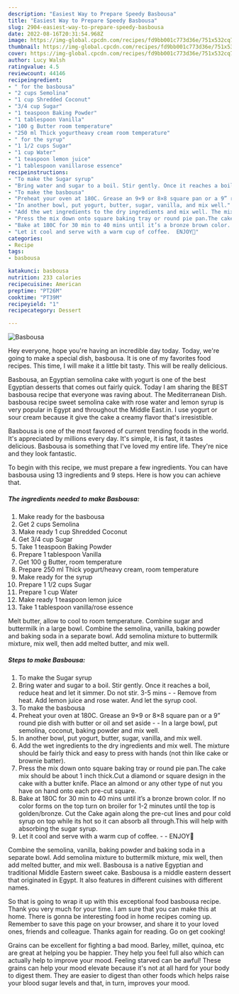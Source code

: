 ```yaml
---
description: "Easiest Way to Prepare Speedy Basbousa"
title: "Easiest Way to Prepare Speedy Basbousa"
slug: 2904-easiest-way-to-prepare-speedy-basbousa
date: 2022-08-16T20:31:54.968Z
image: https://img-global.cpcdn.com/recipes/fd9bb001c773d36e/751x532cq70/basbousa-recipe-main-photo.jpg
thumbnail: https://img-global.cpcdn.com/recipes/fd9bb001c773d36e/751x532cq70/basbousa-recipe-main-photo.jpg
cover: https://img-global.cpcdn.com/recipes/fd9bb001c773d36e/751x532cq70/basbousa-recipe-main-photo.jpg
author: Lucy Walsh
ratingvalue: 4.5
reviewcount: 44146
recipeingredient:
- " for the basbousa"
- "2 cups Semolina"
- "1 cup Shredded Coconut"
- "3/4 cup Sugar"
- "1 teaspoon Baking Powder"
- "1 tablespoon Vanilla"
- "100 g Butter room temperature"
- "250 ml Thick yogurtheavy cream room temperature"
- " for the syrup"
- "1 1/2 cups Sugar"
- "1 cup Water"
- "1 teaspoon lemon juice"
- "1 tablespoon vanillarose essence"
recipeinstructions:
- "To make the Sugar syrup"
- "Bring water and sugar to a boil. Stir gently. Once it reaches a boil, reduce heat and let it simmer. Do not stir. 3-5 mins  Remove from heat. Add lemon juice and rose water. And let the syrup cool."
- "To make the basbousa"
- "Preheat your oven at 180C. Grease an 9×9 or 8×8 square pan or a 9” round pie dish with butter or oil and set aside  In a large bowl, put semolina, coconut, baking powder and mix well."
- "In another bowl, put yogurt, butter, sugar, vanilla, and mix well."
- "Add the wet ingredients to the dry ingredients and mix well. The mixture should be fairly thick and easy to press with hands (not thin like cake or brownie batter)."
- "Press the mix down onto square baking tray or round pie pan.The cake mix should be about 1 inch thick.Cut a diamond or square design in the cake with a butter knife. Place an almond or any other type of nut you have on hand onto each pre-cut square."
- "Bake at 180C for 30 min to 40 mins until it’s a bronze brown color. If no color forms on the top turn on broiler for 1-2 minutes until the top is golden/bronze. Cut the Cake again along the pre-cut lines and pour cold syrup on top while its hot so it can absorb all through.This will help with absorbing the sugar syrup."
- "Let it cool and serve with a warm cup of coffee.  ENJOY🌹"
categories:
- Recipe
tags:
- basbousa

katakunci: basbousa 
nutrition: 233 calories
recipecuisine: American
preptime: "PT26M"
cooktime: "PT39M"
recipeyield: "1"
recipecategory: Dessert

---
```



![Basbousa](https://img-global.cpcdn.com/recipes/fd9bb001c773d36e/751x532cq70/basbousa-recipe-main-photo.jpg)

Hey everyone, hope you're having an incredible day today. Today, we're going to make a special dish, basbousa. It is one of my favorites food recipes. This time, I will make it a little bit tasty. This will be really delicious.

Basbousa, an Egyptian semolina cake with yogurt is one of the best Egyptian desserts that comes out fairly quick. Today I am sharing the BEST basbousa recipe that everyone was raving about. The Mediterranean Dish. basbousa recipe sweet semolina cake with rose water and lemon syrup is very popular in Egypt and throughout the Middle East.in. I use yogurt or sour cream because it give the cake a creamy flavor that&#39;s irresistible.

Basbousa is one of the most favored of current trending foods in the world. It's appreciated by millions every day. It's simple, it is fast, it tastes delicious. Basbousa is something that I've loved my entire life. They're nice and they look fantastic.


To begin with this recipe, we must prepare a few ingredients. You can have basbousa using 13 ingredients and 9 steps. Here is how you can achieve that.

<!--inarticleads1-->

##### The ingredients needed to make Basbousa:

1. Make ready  for the basbousa
1. Get 2 cups Semolina
1. Make ready 1 cup Shredded Coconut
1. Get 3/4 cup Sugar
1. Take 1 teaspoon Baking Powder
1. Prepare 1 tablespoon Vanilla
1. Get 100 g Butter, room temperature
1. Prepare 250 ml Thick yogurt/heavy cream, room temperature
1. Make ready  for the syrup
1. Prepare 1 1/2 cups Sugar
1. Prepare 1 cup Water
1. Make ready 1 teaspoon lemon juice
1. Take 1 tablespoon vanilla/rose essence


Melt butter, allow to cool to room temperature. Combine sugar and buttermilk in a large bowl. Combine the semolina, vanilla, baking powder and baking soda in a separate bowl. Add semolina mixture to buttermilk mixture, mix well, then add melted butter, and mix well. 

<!--inarticleads2-->

##### Steps to make Basbousa:

1. To make the Sugar syrup
1. Bring water and sugar to a boil. Stir gently. Once it reaches a boil, reduce heat and let it simmer. Do not stir. 3-5 mins -  - Remove from heat. Add lemon juice and rose water. And let the syrup cool.
1. To make the basbousa
1. Preheat your oven at 180C. Grease an 9×9 or 8×8 square pan or a 9” round pie dish with butter or oil and set aside -  - In a large bowl, put semolina, coconut, baking powder and mix well.
1. In another bowl, put yogurt, butter, sugar, vanilla, and mix well.
1. Add the wet ingredients to the dry ingredients and mix well. The mixture should be fairly thick and easy to press with hands (not thin like cake or brownie batter).
1. Press the mix down onto square baking tray or round pie pan.The cake mix should be about 1 inch thick.Cut a diamond or square design in the cake with a butter knife. Place an almond or any other type of nut you have on hand onto each pre-cut square.
1. Bake at 180C for 30 min to 40 mins until it’s a bronze brown color. If no color forms on the top turn on broiler for 1-2 minutes until the top is golden/bronze. Cut the Cake again along the pre-cut lines and pour cold syrup on top while its hot so it can absorb all through.This will help with absorbing the sugar syrup.
1. Let it cool and serve with a warm cup of coffee. -  - ENJOY🌹


Combine the semolina, vanilla, baking powder and baking soda in a separate bowl. Add semolina mixture to buttermilk mixture, mix well, then add melted butter, and mix well. Basbousa is a native Egyptian and traditional Middle Eastern sweet cake. Basbousa is a middle eastern dessert that originated in Egypt. It also features in different cuisines with different names. 

So that is going to wrap it up with this exceptional food basbousa recipe. Thank you very much for your time. I am sure that you can make this at home. There is gonna be interesting food in home recipes coming up. Remember to save this page on your browser, and share it to your loved ones, friends and colleague. Thanks again for reading. Go on get cooking!

Grains can be excellent for fighting a bad mood. Barley, millet, quinoa, etc are great at helping you be happier. They help you feel full also which can actually help to improve your mood. Feeling starved can be awful! These grains can help your mood elevate because it's not at all hard for your body to digest them. They are easier to digest than other foods which helps raise your blood sugar levels and that, in turn, improves your mood.
